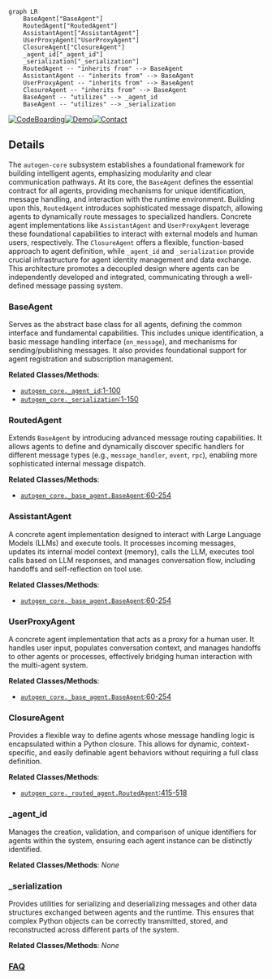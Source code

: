 ```mermaid
graph LR
    BaseAgent["BaseAgent"]
    RoutedAgent["RoutedAgent"]
    AssistantAgent["AssistantAgent"]
    UserProxyAgent["UserProxyAgent"]
    ClosureAgent["ClosureAgent"]
    _agent_id["_agent_id"]
    _serialization["_serialization"]
    RoutedAgent -- "inherits from" --> BaseAgent
    AssistantAgent -- "inherits from" --> BaseAgent
    UserProxyAgent -- "inherits from" --> BaseAgent
    ClosureAgent -- "inherits from" --> BaseAgent
    BaseAgent -- "utilizes" --> _agent_id
    BaseAgent -- "utilizes" --> _serialization
```

[![CodeBoarding](https://img.shields.io/badge/Generated%20by-CodeBoarding-9cf?style=flat-square)](https://github.com/CodeBoarding/CodeBoarding)[![Demo](https://img.shields.io/badge/Try%20our-Demo-blue?style=flat-square)](https://www.codeboarding.org/demo)[![Contact](https://img.shields.io/badge/Contact%20us%20-%20contact@codeboarding.org-lightgrey?style=flat-square)](mailto:contact@codeboarding.org)

## Details

The `autogen-core` subsystem establishes a foundational framework for building intelligent agents, emphasizing modularity and clear communication pathways. At its core, the `BaseAgent` defines the essential contract for all agents, providing mechanisms for unique identification, message handling, and interaction with the runtime environment. Building upon this, `RoutedAgent` introduces sophisticated message dispatch, allowing agents to dynamically route messages to specialized handlers. Concrete agent implementations like `AssistantAgent` and `UserProxyAgent` leverage these foundational capabilities to interact with external models and human users, respectively. The `ClosureAgent` offers a flexible, function-based approach to agent definition, while `_agent_id` and `_serialization` provide crucial infrastructure for agent identity management and data exchange. This architecture promotes a decoupled design where agents can be independently developed and integrated, communicating through a well-defined message passing system.

### BaseAgent
Serves as the abstract base class for all agents, defining the common interface and fundamental capabilities. This includes unique identification, a basic message handling interface (`on_message`), and mechanisms for sending/publishing messages. It also provides foundational support for agent registration and subscription management.


**Related Classes/Methods**:

- <a href="https://github.com/microsoft/autogen/blob/main/python/packages/autogen-core/src/autogen_core/_agent_id.py#L1-L100" target="_blank" rel="noopener noreferrer">`autogen_core._agent_id`:1-100</a>
- <a href="https://github.com/microsoft/autogen/blob/main/python/packages/autogen-core/src/autogen_core/_serialization.py#L1-L150" target="_blank" rel="noopener noreferrer">`autogen_core._serialization`:1-150</a>


### RoutedAgent
Extends `BaseAgent` by introducing advanced message routing capabilities. It allows agents to define and dynamically discover specific handlers for different message types (e.g., `message_handler`, `event`, `rpc`), enabling more sophisticated internal message dispatch.


**Related Classes/Methods**:

- <a href="https://github.com/microsoft/autogen/blob/main/python/packages/autogen-core/src/autogen_core/_base_agent.py#L60-L254" target="_blank" rel="noopener noreferrer">`autogen_core._base_agent.BaseAgent`:60-254</a>


### AssistantAgent
A concrete agent implementation designed to interact with Large Language Models (LLMs) and execute tools. It processes incoming messages, updates its internal model context (memory), calls the LLM, executes tool calls based on LLM responses, and manages conversation flow, including handoffs and self-reflection on tool use.


**Related Classes/Methods**:

- <a href="https://github.com/microsoft/autogen/blob/main/python/packages/autogen-core/src/autogen_core/_base_agent.py#L60-L254" target="_blank" rel="noopener noreferrer">`autogen_core._base_agent.BaseAgent`:60-254</a>


### UserProxyAgent
A concrete agent implementation that acts as a proxy for a human user. It handles user input, populates conversation context, and manages handoffs to other agents or processes, effectively bridging human interaction with the multi-agent system.


**Related Classes/Methods**:

- <a href="https://github.com/microsoft/autogen/blob/main/python/packages/autogen-core/src/autogen_core/_base_agent.py#L60-L254" target="_blank" rel="noopener noreferrer">`autogen_core._base_agent.BaseAgent`:60-254</a>


### ClosureAgent
Provides a flexible way to define agents whose message handling logic is encapsulated within a Python closure. This allows for dynamic, context-specific, and easily definable agent behaviors without requiring a full class definition.


**Related Classes/Methods**:

- <a href="https://github.com/microsoft/autogen/blob/main/python/packages/autogen-core/src/autogen_core/_routed_agent.py#L415-L518" target="_blank" rel="noopener noreferrer">`autogen_core._routed_agent.RoutedAgent`:415-518</a>


### _agent_id
Manages the creation, validation, and comparison of unique identifiers for agents within the system, ensuring each agent instance can be distinctly identified.


**Related Classes/Methods**: _None_

### _serialization
Provides utilities for serializing and deserializing messages and other data structures exchanged between agents and the runtime. This ensures that complex Python objects can be correctly transmitted, stored, and reconstructed across different parts of the system.


**Related Classes/Methods**: _None_



### [FAQ](https://github.com/CodeBoarding/GeneratedOnBoardings/tree/main?tab=readme-ov-file#faq)